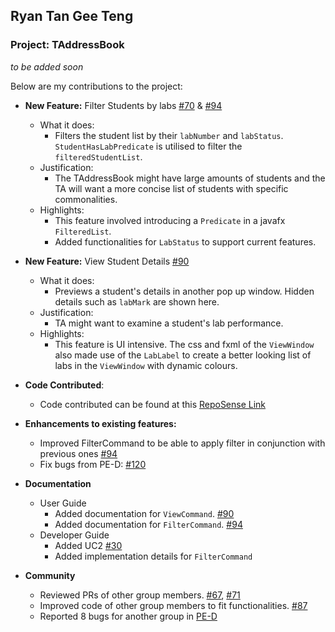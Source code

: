 ## Ryan Tan Gee Teng

### Project: TAddressBook
_to be added soon_

Below are my contributions to the project:

- **New Feature:** Filter Students by labs [#70](https://github.com/AY2122S2-CS2103-F10-1/tp/pull/70) & [#94](https://github.com/AY2122S2-CS2103-F10-1/tp/pull/94)
    - What it does:
      - Filters the student list by their `labNumber` and `labStatus`. `StudentHasLabPredicate` is utilised to filter
        the `filteredStudentList`.
    - Justification:
      - The TAddressBook might have large amounts of students and the TA will want a more concise list of students
        with specific commonalities.
    - Highlights:
      - This feature involved introducing a `Predicate` in a javafx `FilteredList`.
      - Added functionalities for `LabStatus` to support current features.

- **New Feature:** View Student Details [#90](https://github.com/AY2122S2-CS2103-F10-1/tp/pull/90)
  - What it does:
    - Previews a student's details in another pop up window. Hidden details such as `labMark` are shown here.
  - Justification:
    - TA might want to examine a student's lab performance.
  - Highlights:
    - This feature is UI intensive. The css and fxml of the `ViewWindow` also made use of the `LabLabel` to create a
      better looking list of labs in the `ViewWindow` with dynamic colours.

- **Code Contributed**:
  - Code contributed can be found at this [RepoSense Link](https://nus-cs2103-ay2122s2.github.io/tp-dashboard/?search=geetengtan&sort=groupTitle&sortWithin=title&timeframe=commit&mergegroup=&groupSelect=groupByRepos&breakdown=true&checkedFileTypes=docs~functional-code~test-code~other&since=2022-02-18)

- **Enhancements to existing features:**
  - Improved FilterCommand to be able to apply filter in conjunction with previous ones [#94](https://github.com/AY2122S2-CS2103-F10-1/tp/pull/94)
  - Fix bugs from PE-D: [#120](https://github.com/AY2122S2-CS2103-F10-1/tp/pull/120)

- **Documentation**
  - User Guide
    - Added documentation for `ViewCommand`. [#90](https://github.com/AY2122S2-CS2103-F10-1/tp/pull/90)
    - Added documentation for `FilterCommand`. [#94](https://github.com/AY2122S2-CS2103-F10-1/tp/pull/94)
  - Developer Guide
    - Added UC2 [#30](https://github.com/AY2122S2-CS2103-F10-1/tp/pull/30)
    - Added implementation details for `FilterCommand`

- **Community**
  - Reviewed PRs of other group members. [#67](https://github.com/AY2122S2-CS2103-F10-1/tp/pull/67), [#71](https://github.com/AY2122S2-CS2103-F10-1/tp/pull/71)
  - Improved code of other group members to fit functionalities. [#87](https://github.com/AY2122S2-CS2103-F10-1/tp/pull/87)
  - Reported 8 bugs for another group in [PE-D](https://github.com/geetengtan/ped/issues)
